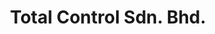 ---
templateKey: index-page
title: Total Control Sdn. Bhd.
image: /img/hero.jpg
heading: Trust, Care, Service, Breakthrough
subheading: "TCSB specializes in industrial cables, oil & gas type cables, and telecommunication 
cables, together with accessories."
about:
  heading: Who we are
  description: "TCSB made our humble inception in September 2018 and has an initial paid up capital of 
RM 300,000.00. It is always our main objective to ensure timely response to our customers 
requirement as we never trust procrastination."
  image:
    image: /img/office-location-image.png
    alt: people working in agency
  button:
    url: /about
    label: Find out more
---
